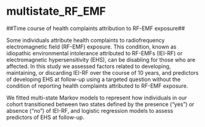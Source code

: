 # multistate_RF_EMF
##Time course of health complaints attribution to RF-EMF exposure##

Some individuals attribute health complaints to radiofrequency electromagnetic field (RF-EMF) exposure. This condition, known as idiopathic environmental intolerance attributed to RF-EMFs (IEI-RF) or electromagnetic hypersensitivity (EHS), can be disabling for those who are affected. In this study we assessed factors related to developing, maintaining, or discarding IEI-RF over the course of 10 years, and predictors of developing EHS at follow-up using a targeted question without the condition of reporting health complaints attributed to RF-EMF exposure.

We fitted multi-state Markov models to represent how individuals in our cohort transitioned between two states defined by the presence (“yes”) or absence (“no”) of IEI-RF, and logistic regression models to assess predictors of EHS at follow-up.
